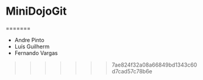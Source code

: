 # MiniDojoGit


=======
- Andre Pinto
- Luís Guilherm
- Fernando Vargas
>>>>>>> 7ae824f32a08a66849bd1343c60d7cad57c78b6e
